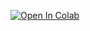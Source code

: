 [![Open In Colab](https://colab.research.google.com/assets/colab-badge.svg)](https://colab.research.google.com/github/KULLANICI/REPO/blob/main/NOTEBOOK.ipynb)

